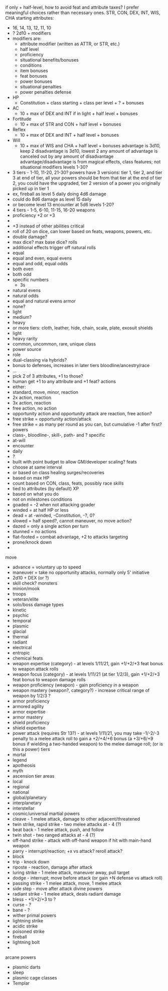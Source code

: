 if only + half-level, how to avoid feat and attribute taxes? I prefer meaningful choices rather than necessary ones.
STR, CON, DEX, INT, WIS, CHA
starting attributes:
- 16, 14, 13, 12, 11, 10
- ?
2d10 + modifiers
- modifiers are:
  - attribute modifier (written as ATTR, or STR, etc.)
  - half level
  - proficiency
  - situational benefits/bonuses
  - conditions
  - item bonuses
  - feat bonuses
  - power bonuses
  - situational penalties
  - power penalties
defense
- HP
  - Constitution + class starting + class per level + ? + bonuses
- AC
  - 10 + max of DEX and INT if in light + half level + bonuses
- Fortitude
  - 10 + max of STR and CON + half level + bonuses
- Reflex
  - 10 + max of DEX and INT + half level + bonuses
- Will
  - 10 + max of WIS and CHA + half level + bonuses
advantage is 3d10, keep 2
disadvantage is 3d10, lowest 2
any amount of advantage is canceled out by any amount of disadvantage
advantage/disadvantage is from magical effects, class features; not situational modifiers
levels 1-30?
- 3 tiers - 1-10, 11-20, 21-30?
powers have 3 versions: tier 1, tier 2, and tier 3
at end of tier, all your powers should be from that tier
at the end of tier 2, you could have the upgraded, tier 2 version of a power you originally picked up in tier 1
- ex, fireball as level 5 daily doing 4d6 damage
- could do 8d6 damage as level 15 daily
- or become level 13 encounter at 5d6
levels 1-20?
- 4 tiers - 1-5, 6-10, 11-15, 16-20
weapons
- proficiency +2 or +3
-
- +3 instead of other abilities
critical
- roll of 20 on dice, can lower based on feats, weapons, powers, etc.
- double damage?
- max dice? max base dice?
rolls
- additional effects trigger off natural rolls
- equal
- equal and even, equal evens
- equal and odd, equal odds
- both even
- both odd
- specific numbers
  - 3s
- natural evens
- natural odds
- equal and natural evens
armor
- none?
- light
- medium?
- heavy
- or more tiers: cloth, leather, hide, chain, scale, plate, exosuit
shields
- light
- heavy
rarity
- common, uncommon, rare, unique
class
- power source
- role
- dual-classing via hybrids?
- bonus to defenses, increases in later tiers
bloodline/ancestry/race
- ...
- pick 2 of 3 attributes, +1 to those?
- human get +1 to any attribute and +1 feat?
actions
- either:
- standard, move, minor, reaction
- 2x action, reaction
- 3x action, reaction
- free action, no action
- opportunity action and opportunity attack are reaction, free action?
- free strike = opportunity action/attack
- free strike = as many per round as you can, but cumulative -1 after first?
powers
- class-, bloodline-, skill-, path- and ? specific
- at-will
- encounter
- daily
- ?
- built with point budget to allow GM/developer scaling?
feats
- choose at same interval
- or based on class
healing surges/recoveries
- based on max HP
- count based on CON, class, feats, possibly race
skills
- tied to attributes (by default)
XP
- based on what you do
- not on milestones
conditions
- goaded = -2 when not attacking goader
- winded = at half HP or less
- dead = at -winded, -Constitution, -?, 0?
- slowed = half speed?, cannot maneuver, no move action?
- dazed = only a single action per turn
- stunned = no actions
- flat-footed = combat advantage, +2 to attacks targeting
- prone/knock down
-
move
- advance = voluntary up to speed
- maneuver = take no opportunity attacks, normally only 5'
initiative
- 2d10 + DEX (or ?)
- skill check?
monsters
- minion/mook
- troops
- veteran/elite
- solo/boss
damage types
- kinetic
- psychic
- temporal
- plasmic
- glacial
- thermal
- radiant
- electrical
- entropic
- chemical
feats
- weapon expertise (category) - at levels 1/11/21, gain +1/+2/+3 feat bonus to weapon attack rolls
- weapon focus (category) - at levels 1/11/21 (at tier 1/2/3), gain +1/+2/+3 feat bonus to weapon damage rolls
- weapon proficiency (weapon) - gain proficiency in a weapon
- weapon mastery (weapon?, category?) - increase critical range of weapon by 1/2/3 ?
- armor proficiency
- armored agility
- armor expertise
- armor mastery
- shield proficiency
- shield expertise
- power attack (requires Str 13?) - at levels 1/11/21, you may take -1/-2/-3 penalty to a melee attack roll to gain a +2/+4/+6 bonus (a +3/+6/+9 bonus if wielding a two-handed weapon) to the melee damage roll; (or is this a power)
tiers
- mortal
- legend
- apotheosis
- myth
- ascension
tier areas
- local
- regional
- national
- global/planetary
- interplanetary
- interstellar
- cosmic/universal
martial powers
- cleave - 1 melee attack, damage to other adjacent/threatened
- twin strike, rapid strike - two melee attacks at - 4 (?)
- beat back - 1 melee attack, push, and follow
- twin shot - two ranged attacks at - 4 (?)
- off-hand strike - attack with off-hand weapon if hit with main-hand weapon
- parry - interrupt/reaction; +x vs attack? reroll attack?
- block
- trip - knock down
- riposte - reaction, damage after attack
- luring strike - 1 melee attack, maneuver away, pull target
- dodge - interrupt; move before attack (or gain +N defense vs attack roll)
- passing strike - 1 melee attack, move, 1 melee attack
- side step - move after attack
divine powers
- radiant strike - 1 melee attack, deals radiant damage
- bless - +1/+2/+3 to ?
- curse - ?
- bane - ?
- wither
primal powers
- lightning strike
- acidic strike
- poisoned strike
- fireball
- lightning bolt
-
arcane powers
- plasmic darts
- sleep
- plasmic cage
classes
- Templar